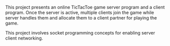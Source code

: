 This project presents an online TicTacToe game server program and a client program. 
Once the server is active, multiple clients join the game while server handles them and allocate them to a client partner for playing the game.

This project involves socket programming concepts for enabling server client networking.
